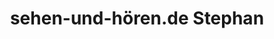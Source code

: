 ---
title: "sehen-und-hören.de Stephan"
url: /bad-fallingbostel/sehen-und-hoeren-de-stephan/
shop: Hörgeräte
---